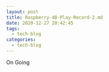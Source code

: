 ```yaml
---
layout: post
title: Raspberry-4B-Play-Record-2.md
date: 2020-12-27 20:42:45
tags:
  - tech-blog
categories:
  - tech-blog
---
```


On Going
